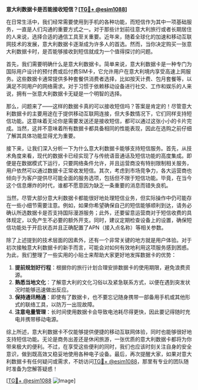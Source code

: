 **意大利数据卡是否能接收短信？[[TG💪+ @esim1088](https://t.me/s/esim1088)]**

在日常生活中，我们经常需要使用到手机的各种功能，而短信作为其中一项基础服务，一直是人们沟通的重要方式之一。对于那些计划前往意大利旅行或者长期居住的人来说，选择合适的通信工具至关重要。近年来，随着全球化的加速和移动互联网技术的发展，意大利数据卡逐渐成为许多人的首选。然而，当你决定购买一张意大利数据卡时，是否能够接收到短信就成为一个值得探讨的问题。

首先，我们需要明确什么是意大利数据卡。简单来说，意大利数据卡是一种专门为国际用户设计的预付费或后付费SIM卡，它允许用户在意大利境内享受高速上网服务。这些数据卡通常提供多种套餐供消费者选择，比如按天计费、包月套餐等，以满足不同用户的网络需求。对于习惯于依赖移动设备进行社交、工作和娱乐的人来说，拥有一张意大利数据卡无疑是一个明智的选择。

那么，问题来了——这样的数据卡真的可以接收短信吗？答案是肯定的！尽管意大利数据卡的主要用途在于提供移动互联网连接，但大多数情况下，它们同样支持短信功能。这意味着无论你是需要发送还是接收短信，都可以通过这张小小的卡片完成。当然，这并不意味着所有数据卡都具备相同的性能表现，因此在选购之前仔细了解其具体功能显得尤为重要。

接下来，让我们深入分析一下为什么意大利数据卡能够支持短信服务。首先，从技术角度来看，现代的数据卡已经实现了与传统语音通话及短信功能的高度集成。即便是在数据模式下运行，只要网络条件允许，并且运营商没有特别限制相关服务，用户依然可以通过数据卡正常收发短信。其次，考虑到市场竞争力，各大运营商也倾向于为客户提供尽可能全面的服务选项，包括但不限于短信功能。毕竟，在当今这个信息爆炸的时代，谁都不愿意因为缺乏一条重要的消息而错失良机。

当然，尽管大部分意大利数据卡都能很好地处理短信业务，但实际操作中仍可能存在一些小细节需要注意。例如，如果你希望确保自己的短信能够顺利到达，请务必确认所选数据卡是否支持国际漫游服务；此外，还要留意运营商对于短信收费的具体规定，以免产生不必要的额外开支。同时，建议定期检查设备上的设置，确保短信功能处于开启状态并且正确配置了APN（接入点名称）等相关参数。

除了上述提到的技术层面的因素外，还有一个非常关键的地方就是用户体验。对于初次接触意大利数据卡的新手而言，可能会对如何有效地利用这项服务感到困惑。为此，我们整理了一些实用的小贴士来帮助大家更好地发挥数据卡的优势：

1. **提前规划好行程**：根据你的旅行计划合理安排数据卡的使用期限，避免浪费资源。
2. **熟悉当地文化**：了解意大利的文化习俗以及紧急联系方式，以便在遇到突发状况时能够迅速做出反应。
3. **保持通讯畅通**：即使有了数据卡，也不要忘记随身携带一部备用手机或其他形式的联络工具，以防万一出现故障。
4. **注意电量管理**：长时间使用数据卡会导致电池耗尽得更快，因此要记得随时充电并携带移动电源。

综上所述，意大利数据卡不仅能够提供便捷的移动互联网体验，同时也能够很好地支持短信功能。无论是商务出差还是休闲旅游，一张优质的意大利数据卡都将为你带来极大的便利。不过，在享受这些便利的同时，我们也应该时刻关注自身的安全意识，做到既高效又稳妥地使用各种电子设备。最后，再次提醒大家，如果对意大利数据卡有任何疑问或需求，不妨访问[TG💪+ @esim1088](https://t.me/s/esim1088)，那里有专业的团队随时准备为您解答疑惑！

[[TG💪+ @esim1088](https://t.me/s/esim1088) ![Image](https://i.postimg.cc/4NQfJmqS/Snipaste-2025-05-13-00-14-12.png)]